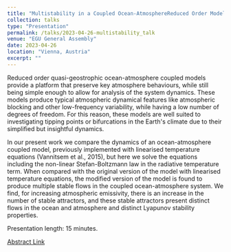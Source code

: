 ```yaml
---
title: "Multistability in a Coupled Ocean-AtmosphereReduced Order Model: Non-linear Temperature Equations"
collection: talks
type: "Presentation"
permalink: /talks/2023-04-26-multistability_talk
venue: "EGU General Assembly"
date: 2023-04-26
location: "Vienna, Austria"
excerpt: ""
---
```


Reduced order quasi-geostrophic ocean-atmosphere coupled models provide a platform that preserve key atmosphere behaviours, while still being simple enough to allow for analysis of the system dynamics. These models produce typical atmospheric dynamical features like atmospheric blocking and other low-frequency variability, while having a low number of degrees of freedom. For this reason, these models are well suited to investigating tipping points or bifurcations in the Earth's climate due to their simplified but insightful dynamics.

In our present work we compare the dynamics of an ocean-atmosphere coupled model, previously implemented with linearised temperature equations (Vannitsem et al., 2015), but here we solve the equations including the non-linear Stefan-Boltzmann law in the radiative temperature term. When compared with the original version of the model with linearised temperature equations, the modified version of the model is found to produce multiple stable flows in the coupled ocean-atmosphere system. We find, for increasing atmospheric emissivity, there is an increase in the number of stable attractors, and these stable attractors present distinct flows in the ocean and atmosphere and distinct Lyapunov stability properties.

Presentation length: 15 minutes.

[Abstract Link](https://meetingorganizer.copernicus.org/EGU23/EGU23-5496.html)
